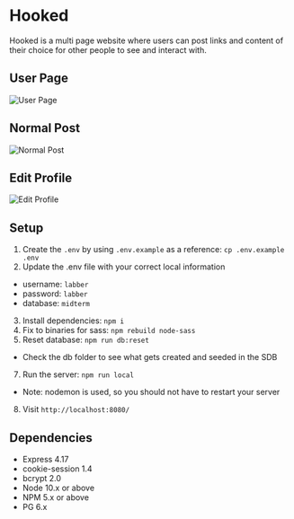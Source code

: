 # Hooked

Hooked is a multi page website where users can post links and content of their choice for other people to see and interact with.

## User Page

![User Page](https://github.com/smalboeuf/hooked/blob/master/docs/UserPage.png)

## Normal Post

![Normal Post](https://github.com/smalboeuf/hooked/blob/master/docs/NormalPost.png)

## Edit Profile 

![Edit Profile](https://github.com/smalboeuf/hooked/blob/master/docs/EditProfile.png)

## Setup

1. Create the `.env` by using `.env.example` as a reference: `cp .env.example .env`
2. Update the .env file with your correct local information 
  - username: `labber` 
  - password: `labber` 
  - database: `midterm`
3. Install dependencies: `npm i`
4. Fix to binaries for sass: `npm rebuild node-sass`
5. Reset database: `npm run db:reset`
  - Check the db folder to see what gets created and seeded in the SDB
7. Run the server: `npm run local`
  - Note: nodemon is used, so you should not have to restart your server
8. Visit `http://localhost:8080/`



## Dependencies

- Express 4.17
- cookie-session 1.4
- bcrypt 2.0
- Node 10.x or above
- NPM 5.x or above
- PG 6.x

